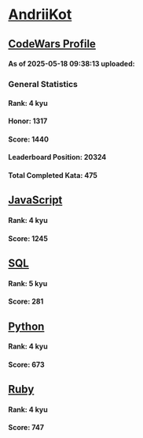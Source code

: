 # [AndriiKot](https://www.codewars.com/users/AndriiKot)

## [CodeWars Profile](https://www.codewars.com/users/AndriiKot)

#### As of 2025-05-18 09:38:13 uploaded:

### General Statistics

#### Rank: 4 kyu

#### Honor: 1317

#### Score: 1440

#### Leaderboard Position: 20324

#### Total Completed Kata: 475



## [JavaScript](https://github.com/AndriiKot/JavaScript__CodeWars)

#### Rank: 4 kyu

#### Score: 1245


## [SQL](https://github.com/AndriiKot/SQL__CodeWars)

#### Rank: 5 kyu

#### Score: 281


## [Python](https://github.com/AndriiKot/Python__CodeWars)

#### Rank: 4 kyu

#### Score: 673


## [Ruby](https://github.com/AndriiKot/Ruby__CodeWars)

#### Rank: 4 kyu

#### Score: 747

